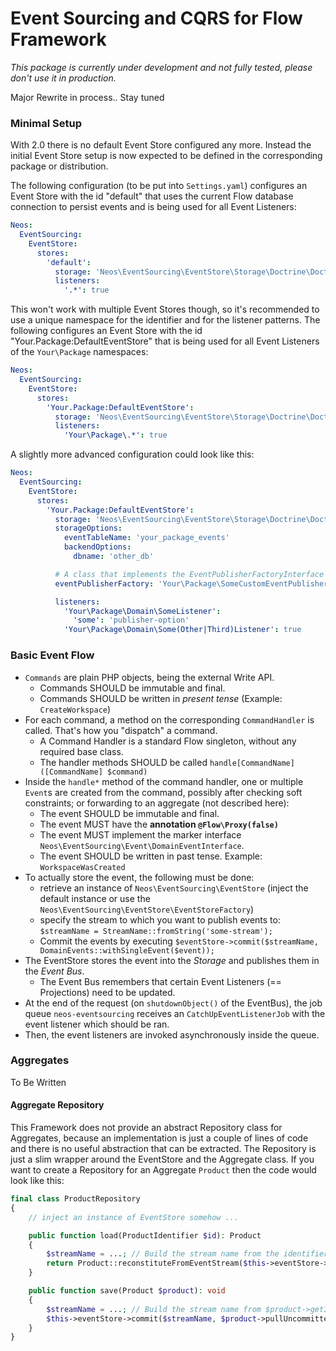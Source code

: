 # Event Sourcing and CQRS for Flow Framework

_This package is currently under development and not fully tested, please don't use it in production._

Major Rewrite in process.. Stay tuned

### Minimal Setup

With 2.0 there is no default Event Store configured any more.
Instead the initial Event Store setup is now expected to be defined in the corresponding package or distribution.

The following configuration (to be put into `Settings.yaml`) configures an Event Store with the id "default" that
uses the current Flow database connection to persist events and is being used for all Event Listeners:

```yaml
Neos:
  EventSourcing:
    EventStore:
      stores:
        'default':
          storage: 'Neos\EventSourcing\EventStore\Storage\Doctrine\DoctrineEventStorage'
          listeners:
            '.*': true
```

This won't work with multiple Event Stores though, so it's recommended to use a unique namespace for the identifier and for the listener patterns.
The following configures an Event Store with the id "Your.Package:DefaultEventStore" that is being used for all Event Listeners of the `Your\Package` namespaces:

```yaml
Neos:
  EventSourcing:
    EventStore:
      stores:
        'Your.Package:DefaultEventStore':
          storage: 'Neos\EventSourcing\EventStore\Storage\Doctrine\DoctrineEventStorage'
          listeners:
            'Your\Package\.*': true
```

A slightly more advanced configuration could look like this:

```yaml
Neos:
  EventSourcing:
    EventStore:
      stores:
        'Your.Package:DefaultEventStore':
          storage: 'Neos\EventSourcing\EventStore\Storage\Doctrine\DoctrineEventStorage'
          storageOptions:
            eventTableName: 'your_package_events'
            backendOptions:
              dbname: 'other_db'

          # A class that implements the EventPublisherFactoryInterface
          eventPublisherFactory: 'Your\Package\SomeCustomEventPublisherFactory'

          listeners:
            'Your\Package\Domain\SomeListener':
              'some': 'publisher-option'
            'Your\Package\Domain\Some(Other|Third)Listener': true
```


### Basic Event Flow

* `Commands` are plain PHP objects, being the external Write API.
    * Commands SHOULD be immutable and final.
    * Commands SHOULD be written in *present tense* (Example: `CreateWorkspace`)
* For each command, a method on the corresponding `CommandHandler`
  is called. That's how you "dispatch" a command.
    * A Command Handler is a standard Flow singleton, without any required base class.
    * The handler methods SHOULD be called `handle[CommandName]([CommandName] $command)`
* Inside the `handle*` method of the command handler, one or multiple `Event`s are created from the command,
  possibly after checking soft constraints; or forwarding to an aggregate (not described here):
    * The event SHOULD be immutable and final.
    * The event MUST have the **annotation `@Flow\Proxy(false)`**
    * The event MUST implement the marker interface `Neos\EventSourcing\Event\DomainEventInterface`.
    * The event SHOULD be written in past tense. Example: `WorkspaceWasCreated`
* To actually store the event, the following must be done:
  * retrieve an instance of `Neos\EventSourcing\EventStore` (inject the default instance or use the `Neos\EventSourcing\EventStore\EventStoreFactory`)
  * specify the stream to which you want to publish events to: `$streamName = StreamName::fromString('some-stream');`
  * Commit the events by executing `$eventStore->commit($streamName, DomainEvents::withSingleEvent($event));`
* The EventStore stores the event into the *Storage* and publishes them in the *Event Bus*.
  * The Event Bus remembers that certain Event Listeners (== Projections) need to be updated.
* At the end of the request (on `shutdownObject()` of the EventBus), the job queue `neos-eventsourcing`
  receives an `CatchUpEventListenerJob` with the event listener which should be ran.
* Then, the event listeners are invoked asynchronously inside the queue.

### Aggregates

To Be Written

#### Aggregate Repository

This Framework does not provide an abstract Repository class for Aggregates, because an implementation is just a couple of lines of code and there is no useful abstraction that can be extracted. The Repository is just a slim wrapper around the EventStore and the Aggregate class. If you want to create a Repository for an Aggregate `Product` then the code would look like this:

```php
final class ProductRepository
{
    // inject an instance of EventStore somehow ...

    public function load(ProductIdentifier $id): Product
    {
        $streamName = ...; // Build the stream name from the identifier
        return Product::reconstituteFromEventStream($this->eventStore->load($streamName));
    }

    public function save(Product $product): void
    {
        $streamName = ...; // Build the stream name from $product->getIdentifier()
        $this->eventStore->commit($streamName, $product->pullUncommittedEvents(), $product->getReconstitutionVersion());
    }
}
```
